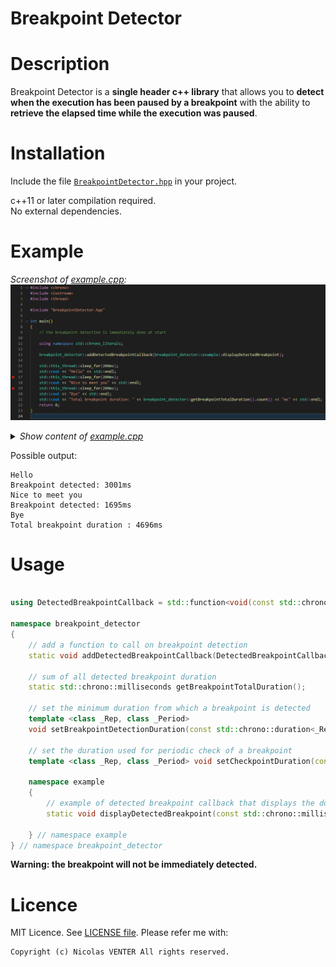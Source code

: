 # Breakpoint Detector

# Description

Breakpoint Detector is a **single header c++ library** that allows you to **detect when the execution has been paused by a breakpoint** with the ability to **retrieve the elapsed time while the execution was paused**.

# Installation

Include the file [`BreakpointDetector.hpp`](BreakpointDetector.hpp) in your project.

c++11 or later compilation required.  
No external dependencies.

# Example

*Screenshot of [example.cpp](example.cpp):*
[![breakpointExample](breakpointExample.png)](example.cpp)

<details>
  <summary><i>Show content of <a href="example.cpp">example.cpp</a></i></summary>


```c++
#include <chrono>
#include <iostream>
#include <thread>

#include "BreakpointDetector.hpp"

int main()
{
	// the breakpoint detection is immediately done at start

	using namespace std::chrono_literals;

	breakpoint_detector::addDetectedBreakpointCallback(breakpoint_detector::example::displayDetectedBreakpoint);

	std::this_thread::sleep_for(200ms);
	std::cout << "Hello" << std::endl;
	std::this_thread::sleep_for(200ms);
	std::cout << "Nice to meet you" << std::endl;
	std::this_thread::sleep_for(200ms);
	std::cout << "Bye" << std::endl;
	std::cout << "Total breakpoint duration: " << breakpoint_detector::getBreakpointTotalDuration().count() << "ms" << std::endl;
	return 0;
}
```
</details>

Possible output:
```
Hello
Breakpoint detected: 3001ms
Nice to meet you
Breakpoint detected: 1695ms
Bye
Total breakpoint duration : 4696ms
```

# Usage

```cpp

using DetectedBreakpointCallback = std::function<void(const std::chrono::milliseconds& breakpointDuration)>;

namespace breakpoint_detector
{
	// add a function to call on breakpoint detection
	static void addDetectedBreakpointCallback(DetectedBreakpointCallback detectedBreakpointCallback);

	// sum of all detected breakpoint duration
	static std::chrono::milliseconds getBreakpointTotalDuration();

	// set the minimum duration from which a breakpoint is detected
	template <class _Rep, class _Period>
	void setBreakpointDetectionDuration(const std::chrono::duration<_Rep, _Period>& breakpointDetectionDuration_);

	// set the duration used for periodic check of a breakpoint
	template <class _Rep, class _Period> void setCheckpointDuration(const std::chrono::duration<_Rep, _Period>& checkDuration_);

	namespace example
	{
		// example of detected breakpoint callback that displays the duration of the detected breakpoint
		static void displayDetectedBreakpoint(const std::chrono::milliseconds& breakpointDuration);

	} // namespace example
} // namespace breakpoint_detector
```

**Warning: the breakpoint will not be immediately detected.**

# Licence

MIT Licence. See [LICENSE file](LICENSE).
Please refer me with:

	Copyright (c) Nicolas VENTER All rights reserved.
